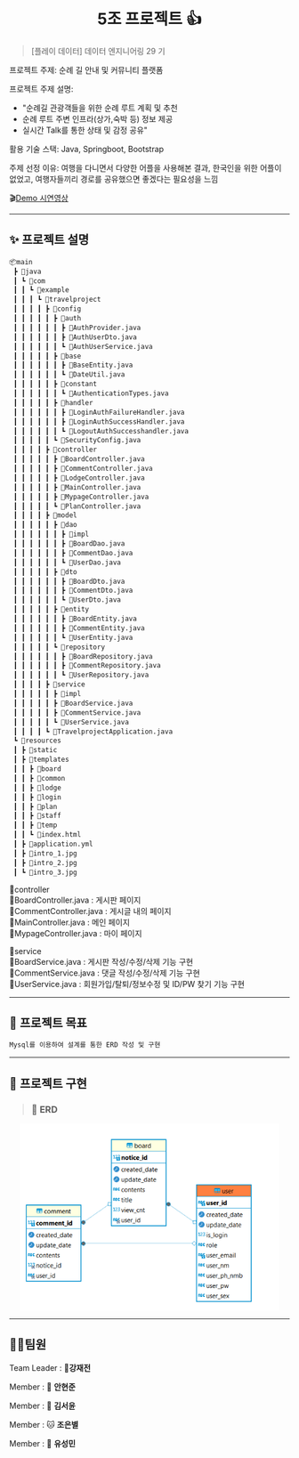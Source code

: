 <h1 align="center">5조 프로젝트 👍</h1>

> [플레이 데이터] 데이터 엔지니어링 29 기

프로젝트 주제: 순례 길 안내 및 커뮤니티 플랫폼  

프로젝트 주제 설명:  
- "순례길 관광객들을 위한 순례 루트 계획 및 추천  
- 순례 루트 주변 인프라(상가,숙박 등) 정보 제공  
- 실시간 Talk를 통한 상태 및 감정 공유"

활용 기술 스택: Java, Springboot, Bootstrap

주제 선정 이유: 여행을 다니면서 다양한 어플을 사용해본 결과, 한국인을 위한 어플이 없었고, 여행자들끼리 경로를 공유했으면 좋겠다는 필요성을 느낌

🎬[Demo 시연영상](https://www.youtube.com/watch?v=dhMrKTwNI8U&lc=UgzCJR3WxkvsckRyyO94AaABAg&ab_channel=%EB%94%B0%EB%9D%BC%ED%95%98%EB%A9%B4%EC%84%9C%EB%B0%B0%EC%9A%B0%EB%8A%94IT)   

----------

## ✨ 프로젝트 설명


```sh
📦main
 ┣ 📂java
 ┃ ┗ 📂com
 ┃ ┃ ┗ 📂example
 ┃ ┃ ┃ ┗ 📂travelproject
 ┃ ┃ ┃ ┃ ┣ 📂config
 ┃ ┃ ┃ ┃ ┃ ┣ 📂auth
 ┃ ┃ ┃ ┃ ┃ ┃ ┣ 📜AuthProvider.java
 ┃ ┃ ┃ ┃ ┃ ┃ ┣ 📜AuthUserDto.java
 ┃ ┃ ┃ ┃ ┃ ┃ ┗ 📜AuthUserService.java
 ┃ ┃ ┃ ┃ ┃ ┣ 📂base
 ┃ ┃ ┃ ┃ ┃ ┃ ┣ 📜BaseEntity.java
 ┃ ┃ ┃ ┃ ┃ ┃ ┗ 📜DateUtil.java
 ┃ ┃ ┃ ┃ ┃ ┣ 📂constant
 ┃ ┃ ┃ ┃ ┃ ┃ ┗ 📜AuthenticationTypes.java
 ┃ ┃ ┃ ┃ ┃ ┣ 📂handler
 ┃ ┃ ┃ ┃ ┃ ┃ ┣ 📜LoginAuthFailureHandler.java
 ┃ ┃ ┃ ┃ ┃ ┃ ┣ 📜LoginAuthSuccessHandler.java
 ┃ ┃ ┃ ┃ ┃ ┃ ┗ 📜LogoutAuthSuccesshandler.java
 ┃ ┃ ┃ ┃ ┃ ┗ 📜SecurityConfig.java
 ┃ ┃ ┃ ┃ ┣ 📂controller
 ┃ ┃ ┃ ┃ ┃ ┣ 📜BoardController.java
 ┃ ┃ ┃ ┃ ┃ ┣ 📜CommentController.java
 ┃ ┃ ┃ ┃ ┃ ┣ 📜LodgeController.java
 ┃ ┃ ┃ ┃ ┃ ┣ 📜MainController.java
 ┃ ┃ ┃ ┃ ┃ ┣ 📜MypageController.java
 ┃ ┃ ┃ ┃ ┃ ┗ 📜PlanController.java
 ┃ ┃ ┃ ┃ ┣ 📂model
 ┃ ┃ ┃ ┃ ┃ ┣ 📂dao
 ┃ ┃ ┃ ┃ ┃ ┃ ┣ 📂impl
 ┃ ┃ ┃ ┃ ┃ ┃ ┣ 📜BoardDao.java
 ┃ ┃ ┃ ┃ ┃ ┃ ┣ 📜CommentDao.java
 ┃ ┃ ┃ ┃ ┃ ┃ ┗ 📜UserDao.java
 ┃ ┃ ┃ ┃ ┃ ┣ 📂dto
 ┃ ┃ ┃ ┃ ┃ ┃ ┣ 📜BoardDto.java
 ┃ ┃ ┃ ┃ ┃ ┃ ┣ 📜CommentDto.java
 ┃ ┃ ┃ ┃ ┃ ┃ ┗ 📜UserDto.java
 ┃ ┃ ┃ ┃ ┃ ┣ 📂entity
 ┃ ┃ ┃ ┃ ┃ ┃ ┣ 📜BoardEntity.java
 ┃ ┃ ┃ ┃ ┃ ┃ ┣ 📜CommentEntity.java
 ┃ ┃ ┃ ┃ ┃ ┃ ┗ 📜UserEntity.java
 ┃ ┃ ┃ ┃ ┃ ┗ 📂repository
 ┃ ┃ ┃ ┃ ┃ ┃ ┣ 📜BoardRepository.java
 ┃ ┃ ┃ ┃ ┃ ┃ ┣ 📜CommentRepository.java
 ┃ ┃ ┃ ┃ ┃ ┃ ┗ 📜UserRepository.java
 ┃ ┃ ┃ ┃ ┣ 📂service
 ┃ ┃ ┃ ┃ ┃ ┣ 📂impl
 ┃ ┃ ┃ ┃ ┃ ┣ 📜BoardService.java
 ┃ ┃ ┃ ┃ ┃ ┣ 📜CommentService.java
 ┃ ┃ ┃ ┃ ┃ ┗ 📜UserService.java
 ┃ ┃ ┃ ┃ ┗ 📜TravelprojectApplication.java
 ┗ 📂resources
 ┃ ┣ 📂static
 ┃ ┣ 📂templates
 ┃ ┃ ┣ 📂board
 ┃ ┃ ┣ 📂common
 ┃ ┃ ┣ 📂lodge
 ┃ ┃ ┣ 📂login
 ┃ ┃ ┣ 📂plan
 ┃ ┃ ┣ 📂staff
 ┃ ┃ ┣ 📂temp
 ┃ ┃ ┗ 📜index.html
 ┃ ┣ 📜application.yml
 ┃ ┣ 📜intro_1.jpg
 ┃ ┣ 📜intro_2.jpg
 ┃ ┗ 📜intro_3.jpg
```
📂controller  
 📜BoardController.java : 게시판 페이지  
 📜CommentController.java : 게시글 내의 페이지  
 📜MainController.java : 메인 페이지  
 📜MypageController.java : 마이 페이지  
  
📂service  
 📜BoardService.java : 게시판 작성/수정/삭제 기능 구현  
 📜CommentService.java : 댓글 작성/수정/삭제 기능 구현  
 📜UserService.java : 회원가입/탈퇴/정보수정 및 ID/PW 찾기 기능 구현  

----------

## 📌 프로젝트 목표

```sh
Mysql를 이용하여 설계를 통한 ERD 작성 및 구현
```

----------

## 🐧 프로젝트 구현

> ### 🏢 **ERD**

<div align="center">
  <img src="./readme/ERD.png" style="zoom:76%;" align="center"/>
</div>

----------

## 🤼‍♂️팀원

Team Leader : 🐯**강재전**

Member : 🐶 **안현준**

Member : 🐺 **김서윤**

Member : 🐱 **조은별**

Member : 🦁 **유성민**

